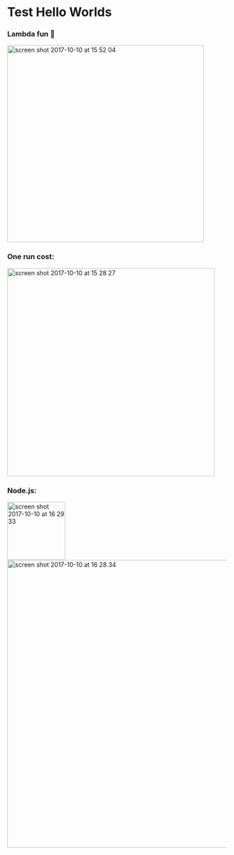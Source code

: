 # Test Hello Worlds
### Lambda fun :tada:


<img width="451" alt="screen shot 2017-10-10 at 15 52 04" src="https://user-images.githubusercontent.com/23168778/31394526-73c0f05e-add6-11e7-9cbb-2d398f0dd8d8.png">

### One run cost:


<img width="476" alt="screen shot 2017-10-10 at 15 28 27" src="https://user-images.githubusercontent.com/23168778/31394572-89a4ae4c-add6-11e7-9fd0-2dddc8b8402c.png">


### Node.js:

<img width="133" alt="screen shot 2017-10-10 at 16 29 33" src="https://user-images.githubusercontent.com/23168778/31395240-3a218e6a-add8-11e7-9d28-4452a62bb8dd.png">


<img width="659" alt="screen shot 2017-10-10 at 16 28 34" src="https://user-images.githubusercontent.com/23168778/31395221-298813ee-add8-11e7-9a7f-fdaa364cfc14.png">
